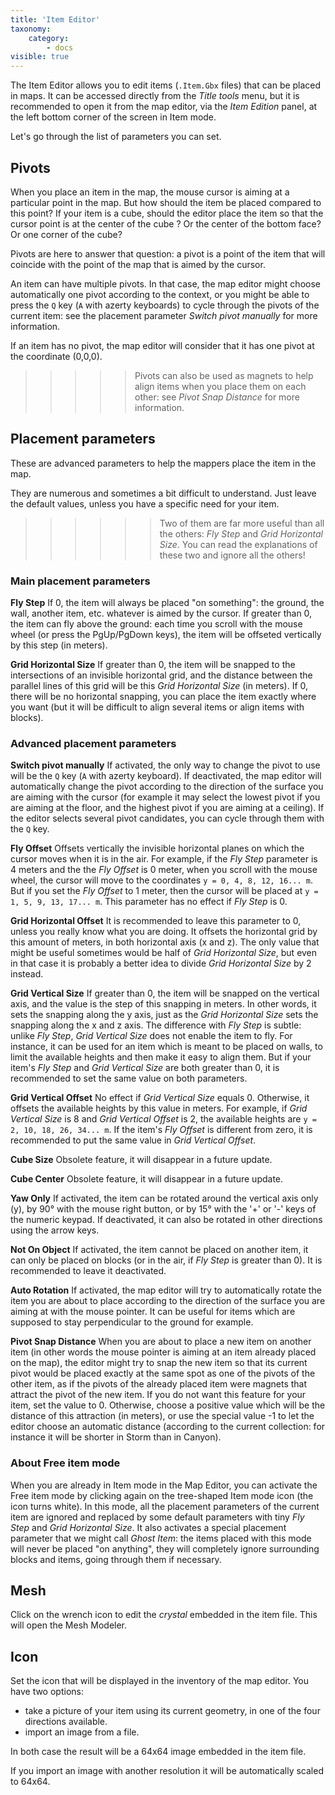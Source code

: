 ```yaml
---
title: 'Item Editor'
taxonomy:
    category:
        - docs
visible: true
---
```


The Item Editor allows you to edit items (`.Item.Gbx` files) that can be placed in maps. It can be accessed directly from the *Title tools* menu, but it is recommended to open it from the map editor, via the *Item Edition* panel, at the left bottom corner of the screen in Item mode.

Let's go through the list of parameters you can set.


## Pivots

When you place an item in the map, the mouse cursor is aiming at a particular point in the map. But how should the item be placed compared to this point? If your item is a cube, should the editor place the item so that the cursor point is at the center of the cube ? Or the center of the bottom face? Or one corner of the cube?

Pivots are here to answer that question: a pivot is a point of the item that will coincide with the point of the map that is aimed by the cursor.

An item can have multiple pivots. In that case, the map editor might choose automatically one pivot according to the context, or you might be able to press the `Q` key (`A` with azerty keyboards) to cycle through the pivots of the current item: see the placement parameter *Switch pivot manually* for more information.

If an item has no pivot, the map editor will consider that it has one pivot at the coordinate (0,0,0).

>>>>> Pivots can also be used as magnets to help align items when you place them on each other: see *Pivot Snap Distance* for more information.


## Placement parameters

These are advanced parameters to help the mappers place the item in the map.

They are numerous and sometimes a bit difficult to understand. Just leave the default values, unless you have a specific need for your item.

>>>>>>  Two of them are far more useful than all the others: *Fly Step* and *Grid Horizontal Size*. You can read the explanations of these two and ignore all the others!


### Main placement parameters

**Fly Step** If 0, the item will always be placed "on something": the ground, the wall, another item, etc. whatever is aimed by the cursor. If greater than 0, the item can fly above the ground: each time you scroll with the mouse wheel (or press the PgUp/PgDown keys), the item will be offseted vertically by this step (in meters).

**Grid Horizontal Size** If greater than 0, the item will be snapped to the intersections of an invisible horizontal grid, and the distance between the parallel lines of this grid will be this *Grid Horizontal Size* (in meters). If 0, there will be no horizontal snapping, you can place the item exactly where you want (but it will be difficult to align several items or align items with blocks).


### Advanced placement parameters

**Switch pivot manually** If activated, the only way to change the pivot to use will be the `Q` key (`A` with azerty keyboard). If deactivated, the map editor will automatically change the pivot according to the direction of the surface you are aiming with the cursor (for example it may select the lowest pivot if you are aiming at the floor, and the highest pivot if you are aiming at a ceiling). If the editor selects several pivot candidates, you can cycle through them with the `Q` key.

**Fly Offset** Offsets vertically the invisible horizontal planes on which the cursor moves when it is in the air. For example, if the *Fly Step* parameter is 4 meters and the the *Fly Offset* is 0 meter, when you scroll with the mouse wheel, the cursor will move to the coordinates `y = 0, 4, 8, 12, 16... m`. But if you set the *Fly Offset* to 1 meter, then the cursor will be placed at `y = 1, 5, 9, 13, 17... m`. This parameter has no effect if *Fly Step* is 0.

**Grid Horizontal Offset** It is recommended to leave this parameter to 0, unless you really know what you are doing. It offsets the horizontal grid by this amount of meters, in both horizontal axis (x and z). The only value that might be useful sometimes would be half of *Grid Horizontal Size*, but even in that case it is probably a better idea to divide *Grid Horizontal Size* by 2 instead.

**Grid Vertical Size** If greater than 0, the item will be snapped on the vertical axis, and the value is the step of this snapping in meters. In other words, it sets the snapping along the y axis, just as the *Grid Horizontal Size* sets the snapping along the x and z axis. The difference with *Fly Step* is subtle: unlike *Fly Step*, *Grid Vertical Size* does not enable the item to fly. For instance, it can be used for an item which is meant to be placed on walls, to limit the available heights and then make it easy to align them. But if your item's *Fly Step* and *Grid Vertical Size* are both greater than 0, it is recommended to set the same value on both parameters.

**Grid Vertical Offset** No effect if *Grid Vertical Size* equals 0. Otherwise, it offsets the available heights by this value in meters. For example, if *Grid Vertical Size* is 8 and *Grid Vertical Offset* is 2, the available heights are `y = 2, 10, 18, 26, 34... m`. If the item's *Fly Offset* is different from zero, it is recommended to put the same value in *Grid Vertical Offset*.

**Cube Size** Obsolete feature, it will disappear in a future update.

**Cube Center** Obsolete feature, it will disappear in a future update.

**Yaw Only** If activated, the item can be rotated around the vertical axis only (y), by 90° with the mouse right button, or by 15° with the '+' or '-' keys of the numeric keypad. If deactivated, it can also be rotated in other directions using the arrow keys.

**Not On Object** If activated, the item cannot be placed on another item, it can only be placed on blocks (or in the air, if *Fly Step* is greater than 0). It is recommended to leave it deactivated.

**Auto Rotation** If activated, the map editor will try to automatically rotate the item you are about to place according to the direction of the surface you are aiming at with the mouse pointer. It can be useful for items which are supposed to stay perpendicular to the ground for example.

**Pivot Snap Distance** When you are about to place a new item on another item (in other words the mouse pointer is aiming at an item already placed on the map), the editor might try to snap the new item so that its current pivot would be placed exactly at the same spot as one of the pivots of the other item, as if the pivots of the already placed item were magnets that attract the pivot of the new item. If you do not want this feature for your item, set the value to 0. Otherwise, choose a positive value which will be the distance of this attraction (in meters), or use the special value -1 to let the editor choose an automatic distance (according to the current collection: for instance it will be shorter in Storm than in Canyon).


### About Free item mode

When you are already in Item mode in the Map Editor, you can activate the Free item mode by clicking again on the tree-shaped Item mode icon (the icon turns white). In this mode, all the placement parameters of the current item are ignored and replaced by some default parameters with tiny *Fly Step* and *Grid Horizontal Size*. It also activates a special placement parameter that we might call *Ghost Item*: the items placed with this mode will never be placed "on anything", they will completely ignore surrounding blocks and items, going through them if necessary.


## Mesh

Click on the wrench icon to edit the *crystal* embedded in the item file. This will open the Mesh Modeler.


## Icon

Set the icon that will be displayed in the inventory of the map editor. You have two options:
- take a picture of your item using its current geometry, in one of the four directions available.
- import an image from a file.

In both case the result will be a 64x64 image embedded in the item file.

If you import an image with another resolution it will be automatically scaled to 64x64.

